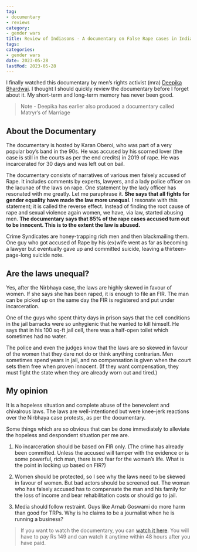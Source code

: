 ```yaml
---
tag:
- documentary
- reviews
category:
- gender wars
title: Review of Indiasons - A documentary on False Rape cases in India
tags:
categories:
- gender wars
date: 2023-05-28
lastMod: 2023-05-28
---
```

I finally watched this documentary by men’s rights activist (mra) [Deepika Bhardwaj](https://twitter.com/DeepikaBhardwaj). I thought I should quickly review the documentary before I forget about it. My short-term and long-term memory has never been good.
> Note -  Deepika has earlier also produced a documentary called Matryr’s of Marriage

## About the Documentary

The documentary is hosted by Karan Oberoi, who was part of a very popular boy’s band in the 90s. He was accused by his scorned lover (the case is still in the courts as per the end credits) in 2019 of rape. He was incarcerated for 30 days and was left out on bail.

The documentary consists of narratives of various men falsely accused of Rape. It includes comments by experts, lawyers, and a lady police officer on the lacunae of the laws on rape. One statement by the lady officer has resonated with me greatly. Let me paraphrase it. **She says that all fights for gender equality have made the law more unequal**. I resonate with this statement; it is called the reverse effect. Instead of finding the root cause of rape and sexual violence again women, we have, via law, started abusing men. **The documentary says that 85% of the rape cases accused turn out to be innocent. This is to the extent the law is abused.**

Crime Syndicates are honey-trapping rich men and then blackmailing them. One guy who got accused of Rape by his (ex)wife went as far as becoming a lawyer but eventually gave up and committed suicide, leaving a thirteen-page-long suicide note.

## Are the laws unequal?

Yes, after the Nirbhaya case, the laws are highly skewed in favour of women. If she says she has been raped, it is enough to file an FIR. The man can be picked up on the same day the FIR is registered and put under incarceration. 

One of the guys who spent thirty days in prison says that the cell conditions in the jail barracks were so unhygienic that he wanted to kill himself. He says that in his 100 sq-ft jail cell, there was a half-open toilet which sometimes had no water.

The police and even the judges know that the laws are so skewed in favour of the women that they dare not do or think anything contrarian. Men sometimes spend years in jail, and no compensation is given when the court sets them free when proven innocent. (If they want compensation, they must fight the state when they are already worn out and tired.)

## My opinion

It is a hopeless situation and complete abuse of the benevolent and chivalrous laws. The laws are well-intentioned but were knee-jerk reactions over the Nirbhaya case protests, as per the documentary.

Some things which are so obvious that can be done immediately to alleviate the hopeless and despondent situation per me are.

1.  No incarceration should be based on FIR only. (The crime has already been committed. Unless the accused will tamper with the evidence or is some powerful, rich man, there is no fear for the woman’s life. What is the point in locking up based on FIR?)

2.  Women should be protected, so I see why the laws need to be skewed in favour of women. But bad actors should be screened out. The woman who has falsely accused has to compensate the man and his family for the loss of income and bear rehabilitation costs or should go to jail.

3.  Media should follow restraint. Guys like Arnab Goswami do more harm than good for TRPs. Why is he claims to be a journalist when he is running a business?


> If you want to watch the documentary, you can [watch it here](https://www.indiassons.com/). You will have to pay Rs 149 and can watch it anytime within 48 hours after you have paid.
